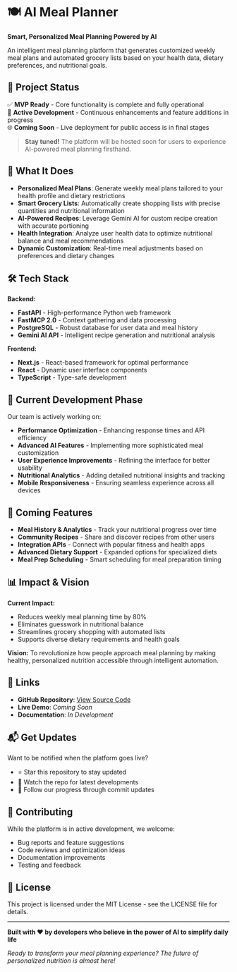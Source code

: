 # 🍽️ AI Meal Planner

**Smart, Personalized Meal Planning Powered by AI**

An intelligent meal planning platform that generates customized weekly meal plans and automated grocery lists based on your health data, dietary preferences, and nutritional goals.

## 🚀 Project Status

✅ **MVP Ready** - Core functionality is complete and fully operational  
🔧 **Active Development** - Continuous enhancements and feature additions in progress  
🌐 **Coming Soon** - Live deployment for public access is in final stages

> **Stay tuned!** The platform will be hosted soon for users to experience AI-powered meal planning firsthand.

## 🎯 What It Does

- **Personalized Meal Plans**: Generate weekly meal plans tailored to your health profile and dietary restrictions
- **Smart Grocery Lists**: Automatically create shopping lists with precise quantities and nutritional information
- **AI-Powered Recipes**: Leverage Gemini AI for custom recipe creation with accurate portioning
- **Health Integration**: Analyze user health data to optimize nutritional balance and meal recommendations
- **Dynamic Customization**: Real-time meal adjustments based on preferences and dietary changes

## 🛠️ Tech Stack

**Backend:**
- **FastAPI** - High-performance Python web framework
- **FastMCP 2.0** - Context gathering and data processing
- **PostgreSQL** - Robust database for user data and meal history
- **Gemini AI API** - Intelligent recipe generation and nutritional analysis

**Frontend:**
- **Next.js** - React-based framework for optimal performance
- **React** - Dynamic user interface components
- **TypeScript** - Type-safe development

## 🔄 Current Development Phase

Our team is actively working on:

- **Performance Optimization** - Enhancing response times and API efficiency
- **Advanced AI Features** - Implementing more sophisticated meal customization
- **User Experience Improvements** - Refining the interface for better usability
- **Nutritional Analytics** - Adding detailed nutritional insights and tracking
- **Mobile Responsiveness** - Ensuring seamless experience across all devices

## 🎉 Coming Features

- **Meal History & Analytics** - Track your nutritional progress over time
- **Community Recipes** - Share and discover recipes from other users
- **Integration APIs** - Connect with popular fitness and health apps
- **Advanced Dietary Support** - Expanded options for specialized diets
- **Meal Prep Scheduling** - Smart scheduling for meal preparation timing

## 📊 Impact & Vision

**Current Impact:**
- Reduces weekly meal planning time by 80%
- Eliminates guesswork in nutritional balance
- Streamlines grocery shopping with automated lists
- Supports diverse dietary requirements and health goals

**Vision:**
To revolutionize how people approach meal planning by making healthy, personalized nutrition accessible through intelligent automation.

## 🔗 Links

- **GitHub Repository**: [View Source Code](https://github.com/niks-yad/AI_Meal_Planner)
- **Live Demo**: *Coming Soon*
- **Documentation**: *In Development*

## 📬 Get Updates

Want to be notified when the platform goes live? 

- ⭐ Star this repository to stay updated
- 👀 Watch the repo for latest developments
- 📧 Follow our progress through commit updates

## 🤝 Contributing

While the platform is in active development, we welcome:
- Bug reports and feature suggestions
- Code reviews and optimization ideas
- Documentation improvements
- Testing and feedback

## 📝 License

This project is licensed under the MIT License - see the LICENSE file for details.

---

**Built with ❤️ by developers who believe in the power of AI to simplify daily life**

*Ready to transform your meal planning experience? The future of personalized nutrition is almost here!*
